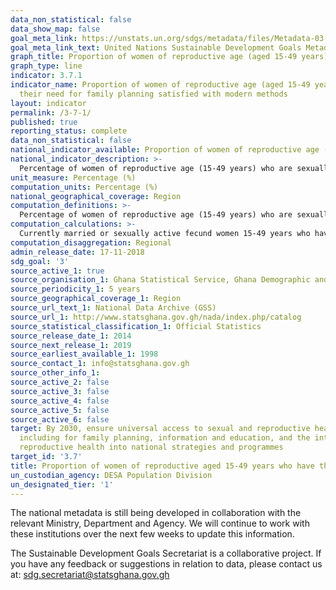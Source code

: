 ```yaml
---
data_non_statistical: false
data_show_map: false
goal_meta_link: https://unstats.un.org/sdgs/metadata/files/Metadata-03-07-01.pdf
goal_meta_link_text: United Nations Sustainable Development Goals Metadata (pdf 865kB)
graph_title: Proportion of women of reproductive age (aged 15-49 years) who have their need for family planning satisfied with modern methods
graph_type: line
indicator: 3.7.1
indicator_name: Proportion of women of reproductive age (aged 15-49 years) who have
  their need for family planning satisfied with modern methods
layout: indicator
permalink: /3-7-1/
published: true
reporting_status: complete
data_non_statistical: false
national_indicator_available: Proportion of women of reproductive age (aged 15-49 years) who have their need for family planning satisfied with modern methods
national_indicator_description: >-
  Percentage of women of reproductive age (15-49 years) who are sexually active and who have their need for family planning satisfied with modern methods. The total number of women with an met need for family planning (FP) consists of two groups of women: (a) those with an met need for limiting, and (b) those with an met need for spacing.
unit_measure: Percentage (%)
computation_units: Percentage (%)
national_geographical_coverage: Region
computation_definitions: >-
  Percentage of women of reproductive age (15-49 years) who are sexually active and who have their need for family planning satisfied with modern methods.
computation_calculations: >-
  Currently married or sexually active fecund women 15-49 years who have their need for family planning met with modern methods divided by Currently married or sexually active fecund women 15-49 years and multiplied by 100
computation_disaggregation: Regional
admin_release_date: 17-11-2018
sdg_goal: '3'
source_active_1: true
source_organisation_1: Ghana Statistical Service, Ghana Demographic and Health Survey, 2014
source_periodicity_1: 5 years 
source_geographical_coverage_1: Region
source_url_text_1: National Data Archive (GSS)
source_url_1: http://www.statsghana.gov.gh/nada/index.php/catalog
source_statistical_classification_1: Official Statistics
source_release_date_1: 2014
source_next_release_1: 2019
source_earliest_available_1: 1998
source_contact_1: info@statsghana.gov.gh
source_other_info_1:
source_active_2: false
source_active_3: false
source_active_4: false
source_active_5: false
source_active_6: false
target: By 2030, ensure universal access to sexual and reproductive health-care services,
  including for family planning, information and education, and the integration of
  reproductive health into national strategies and programmes
target_id: '3.7'
title: Proportion of women of reproductive aged 15-49 years who have their need for family planning satisfied with modern methods
un_custodian_agency: DESA Population Division
un_designated_tier: '1'
---
```

The national metadata is still being developed in collaboration with the relevant Ministry, Department and Agency. We will continue to work with these institutions over the next few weeks to update this information.

The Sustainable Development Goals Secretariat is a collaborative project. If you have any feedback or suggestions in relation to data, please contact us at: sdg.secretariat@statsghana.gov.gh
